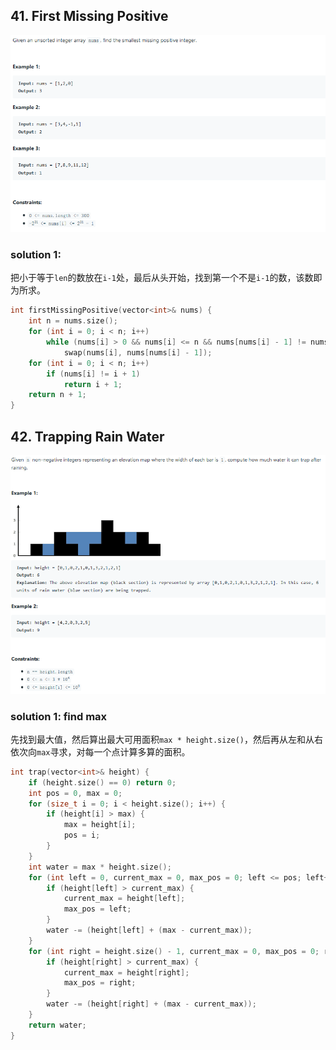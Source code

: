 ## 41. First Missing Positive

![image-20210329204706941](力扣41-50.assets/image-20210329204706941.png)

### solution 1:

把小于等于`len`的数放在`i-1`处，最后从头开始，找到第一个不是`i-1`的数，该数即为所求。

```c++
int firstMissingPositive(vector<int>& nums) {
	int n = nums.size();
	for (int i = 0; i < n; i++)
		while (nums[i] > 0 && nums[i] <= n && nums[nums[i] - 1] != nums[i])
			swap(nums[i], nums[nums[i] - 1]);
	for (int i = 0; i < n; i++)
		if (nums[i] != i + 1)
			return i + 1;
	return n + 1;
}
```

## 42. Trapping Rain Water

![image-20210329205728118](力扣41-50.assets/image-20210329205728118.png)

### solution 1: find max

先找到最大值，然后算出最大可用面积`max * height.size()`，然后再从左和从右依次向`max`寻求，对每一个点计算多算的面积。

```c++
int trap(vector<int>& height) {
	if (height.size() == 0) return 0;
	int pos = 0, max = 0;
	for (size_t i = 0; i < height.size(); i++) {
		if (height[i] > max) {
			max = height[i];
			pos = i;
		}
	}
	int water = max * height.size();
	for (int left = 0, current_max = 0, max_pos = 0; left <= pos; left++) {
		if (height[left] > current_max) {
			current_max = height[left];
			max_pos = left;
		}
		water -= (height[left] + (max - current_max));
	}
	for (int right = height.size() - 1, current_max = 0, max_pos = 0; right > pos; right--) {
		if (height[right] > current_max) {
			current_max = height[right];
			max_pos = right;
		}
		water -= (height[right] + (max - current_max));
	}
	return water;
}
```

